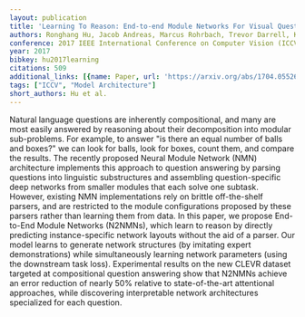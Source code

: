 ```yaml
---
layout: publication
title: 'Learning To Reason: End-to-end Module Networks For Visual Question Answering'
authors: Ronghang Hu, Jacob Andreas, Marcus Rohrbach, Trevor Darrell, Kate Saenko
conference: 2017 IEEE International Conference on Computer Vision (ICCV)
year: 2017
bibkey: hu2017learning
citations: 509
additional_links: [{name: Paper, url: 'https://arxiv.org/abs/1704.05526'}]
tags: ["ICCV", "Model Architecture"]
short_authors: Hu et al.
---
```

Natural language questions are inherently compositional, and many are most
easily answered by reasoning about their decomposition into modular
sub-problems. For example, to answer "is there an equal number of balls and
boxes?" we can look for balls, look for boxes, count them, and compare the
results. The recently proposed Neural Module Network (NMN) architecture
implements this approach to question answering by parsing questions into
linguistic substructures and assembling question-specific deep networks from
smaller modules that each solve one subtask. However, existing NMN
implementations rely on brittle off-the-shelf parsers, and are restricted to
the module configurations proposed by these parsers rather than learning them
from data. In this paper, we propose End-to-End Module Networks (N2NMNs), which
learn to reason by directly predicting instance-specific network layouts
without the aid of a parser. Our model learns to generate network structures
(by imitating expert demonstrations) while simultaneously learning network
parameters (using the downstream task loss). Experimental results on the new
CLEVR dataset targeted at compositional question answering show that N2NMNs
achieve an error reduction of nearly 50% relative to state-of-the-art
attentional approaches, while discovering interpretable network architectures
specialized for each question.